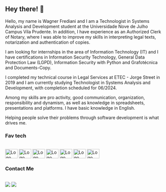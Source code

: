 ## Hey there! 👋 ##
Hello, my name is Wagner Frediani and I am a Technologist in Systems Analysis and Development student at the Universidade Nove de Julho Campus Vila Prudente. In addition, I have experience as an Authorized Clerk of Notary, where I was able to improve my skills in interpreting legal texts, notarization and authentication of copies.

I am looking for internships in the area of ​​Information Technology (IT) and I have certifications in Information Security Technology, General Data Protection Law (LGPD), Information Security with Python and Grafotécnica and Documents-Copy.

I completed my technical course in Legal Services at ETEC - Jorge Street in 2019 and I am currently studying Technologist in Systems Analysis and Development, with completion scheduled for 06/2024.

Among my skills are pro activity, good communication, organization, responsibility and dynamism, as well as knowledge in spreadsheets, presentations and platforms. I have basic knowledge in English.

Helping people solve their problems through software development is what drives me.

### Fav tech ###
<div style="display: inline_block"><br>
    <img align="center" alt="Logo Node JS" height="30" width="40" src="https://cdn.delivr.net/gh/devicons/devicon/icons/nodejs/nodejs-original.svg" />         
    <img align="center" alt="Logo React JS" height="30" width="40" src="https://cdn.jsdelivr.net/gh/devicons/devicon/icons/react/react-original.svg">
    <img align="center" alt="Logo Javascript" height="30" width="40" src="https://cdn.jsdelivr.net/gh/devicons/devicon/icons/javascript/javascript-plain.svg" />
    <img align="center" alt="Logo Java" height="30" width="40" src="https://cdn.jsdelivr.net/gh/devicons/devicon/icons/java/java-original.svg" />
    <img align="center" alt="Logo HTML5" height="30" width="40" src="https://cdn.jsdelivr.net/gh/devicons/devicon/icons/html5/html5-original.svg" />
    <img align="center" alt="Logo CSS3" height="30" width="40" src="https://cdn.jsdelivr.net/gh/devicons/devicon/icons/css3/css3-original.svg" />
    <img align="center" alt="Logo Docker" height="30" width="40" src="https://cdn.jsdelivr.net/gh/devicons/devicon/icons/docker/docker-original.svg" />
</div>

### Contact Me ###
 
<div style="display: inline_block"><br> 
  <a href="[https://www.linkedin.com/in/wagner-frediani-1743a3212" target="_blank"><img src="https://img.shields.io/badge/-LinkedIn-%230077B5?style=for-the-badge&logo=linkedin&logoColor=white" target="_blank"></a> 
  <a href="https://www.instagram.com/frediani1_" target="_blank"><img src="https://img.shields.io/badge/-Instagram-%23E4405F?style=for-the-badge&logo=instagram&logoColor=white" target="_blank"></a>
  
</div>
